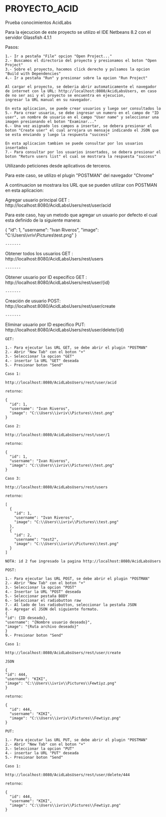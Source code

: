 # PROYECTO_ACID
Prueba conocimientos AcidLabs

Para la ejecucion de este proyecto se utilizo el IDE Netbeans 8.2 con el servidor Glassfish 4.1.1

Pasos:

	1.- Ir a pestaña "File" opcion "Open Project..."
	2.- Buscamos el directorio del proyecto y presionamos el boton "Open Project"
	3.- Sobre el proyecto, hacemos click derecho y pulsamos la opcion "Build with Dependencies"
	4.- Ir a pestaña "Run" y presionar sobre la opcion "Run Project"
	
	Al cargar el proyecto, se deberia abrir automaticamente el navegador de internet con la URL: http://localhost:8080/AcidLabsUsers, en caso de no ser asi y el proyecto se encuentra en ejecucion,
	ingresar la URL manual en su navegador.
	
	En esta aplicacion, se puede crear usuarios y luego ser consultados lo 
	5.- Para crear usuario, se debe ingresar un numero en el campo de "ID user", un nombre de usuario en el campo "User name" y seleccionar una imagen presionando el boton "Examinar..."
	6.- Una vez asignado los campos a insertar, se debera presionar el boton "Create user" el cual arrojara un mensaje indicando el JSON que se esta enviando y luego la respuesta "success"
	
	En esta aplicacion tambien se puede consultar por los usuarios insertados
	7.- Para consultar por los usuarios insertados, se debera presionar el boton "Return users list" el cual se mostrara la respuesta "success"
	
Utilizando peticiones desde aplicativos de terceros.

Para este caso, se utilizo el plugin "POSTMAN" del navegador "Chrome"

A continuacion se mostrara los URL que se pueden utilizar con POSTMAN en esta aplicacion:

Agregar usuario principal
GET : http://localhost:8080/AcidLabsUsers/rest/user/acid 

Para este caso, hay un metodo que agregar un usuario por defecto el cual esta definido de la siguiente manera:

  {
    "id": 1,
    "username": "Ivan Riveros",
    "image": "C:\\Users\\ivriv\\Pictures\\test.png"
  }

    -------
   
Obtener todos los usuarios
GET : http://localhost:8080/AcidLabsUsers/rest/users

	-------
Obtener usuario por ID especifico
GET : http://localhost:8080/AcidLabsUsers/rest/user/{id}

	-------
Creación de usuario
POST: http://localhost:8080/AcidLabsUsers/rest/user/create

	-------
Eliminar usuario por ID especifico
PUT: http://localhost:8080/AcidLabsUsers/rest/user/delete/{id}


	GET:
	
	1.- Para ejecutar las URL GET, se debe abrir el plugin "POSTMAN"
	2.- Abrir "New Tab" con el boton "+"
	3.- Seleccionar la opcion "GET"
	4.- insertar la URL "GET" deseada
	5.- Presionar boton "Send"
	
	Caso 1:
	
	http://localhost:8080/AcidLabsUsers/rest/user/acid
	
	retorno: 
	
	{
	  "id": 1,
	  "username": "Ivan Riveros",
	  "image": "C:\\Users\\ivriv\\Pictures\\test.png"
	}
	
	Caso 2:
	
	http://localhost:8080/AcidLabsUsers/rest/user/1
	
	retorno:
	
	{
	  "id": 1,
	  "username": "Ivan Riveros",
	  "image": "C:\\Users\\ivriv\\Pictures\\test.png"
	}
	
	Caso 3:
	
	http://localhost:8080/AcidLabsUsers/rest/users
	
	retorno:
	
	[
	  {
		"id": 1,
		"username": "Ivan Riveros",
		"image": "C:\\Users\\ivriv\\Pictures\\test.png"
	  },
	  {
		"id": 2,
		"username": "test2",
		"image": "C:\\Users\\ivriv\\Pictures\\test.png"
	  }
	]
	
	NOTA: id 2 fue ingresado la pagina http://localhost:8080/AcidLabsUsers
	
	POST:
	
	1.- Para ejecutar las URL POST, se debe abrir el plugin "POSTMAN"
	2.- Abrir "New Tab" con el boton "+"
	3.- Seleccionar la opcion "POST"
	4.- Insertar la URL "POST" deseada
	5.- Seleccionar pestaña BODY
	6.- Seleccionar el radiobutton raw
	7.- Al lado de los radiobutton, seleccionar la pestaña JSON
	8.- Agregar el JSON del siguiente formato.
	{
	"id": {ID deseado},
	"username": "{Nombre usuario deseado}",
	"image": "{Ruta archivo deseado}"
	}
	9.- Presionar boton "Send"
	
	Caso 1: 
	
	http://localhost:8080/AcidLabsUsers/rest/user/create
	
	JSON
	
	{
	"id": 444,
	"username": "KIKI",
	"image": "C:\\Users\\ivriv\\Pictures\\Fewtiyz.png"
	}
	
	retorno:
	
	{
	  "id": 444,
	  "username": "KIKI",
	  "image": "C:\\Users\\ivriv\\Pictures\\Fewtiyz.png"
	}
	
	PUT:
	
	1.- Para ejecutar las URL PUT, se debe abrir el plugin "POSTMAN"
	2.- Abrir "New Tab" con el boton "+"
	3.- Seleccionar la opcion "PUT"
	4.- insertar la URL "PUT" deseada
	5.- Presionar boton "Send"

	Caso 1:
	
	http://localhost:8080/AcidLabsUsers/rest/user/delete/444
	
	retorno:
	
	{
	  "id": 444,
	  "username": "KIKI",
	  "image": "C:\\Users\\ivriv\\Pictures\\Fewtiyz.png"
	}
	